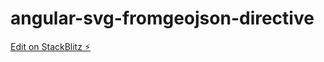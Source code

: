 # angular-svg-fromgeojson-directive

[Edit on StackBlitz ⚡️](https://stackblitz.com/edit/angular-svg-fromgeojson-directive)